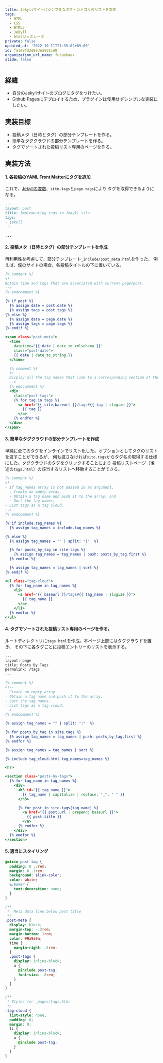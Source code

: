 ```yaml
---
title: Jekyllサイトにシンプルなタグ・カテゴリのリストを実装
tags:
  - HTML
  - CSS
  - HTML5
  - Jekyll
  - htmlジェネレータ
private: false
updated_at: '2022-10-11T21:35:02+09:00'
id: fa1e8fd2e893ea801ce8
organization_url_name: fukuokaex
slide: false
---
```

## 経緯
- 自分のJekyllサイトのブログにタグをつけたい。
- Github Pagesにデプロイするため、プラグインは使用せずシンプルな実装にしたい。

## 実装目標
- 投稿メタ（日時とタグ）の部分テンプレートを作る。
- 簡単なタグクラウドの部分テンプレートを作る。
- タグでソートされた投稿リスト専用のページを作る。

## 実装方法

#### 1. 各投稿のYAML Front Matterにタグを追加
これで、[Jekyllの変数](https://jekyllrb.com/docs/variables/)、`site.tags`と`page.tags`により
タグを取得できるようになる。


```md:_posts/2016-05-07-implementing-tags-in-jekyll-site.md
---
layout: post
title: Implementing tags in Jekyll site
tags:
- jekyll
---

...
```



#### 2. 投稿メタ（日時とタグ）の部分テンプレートを作成
再利用性を考慮して、部分テンプレート`_include/post_meta.html`を作った。
例えば、僕のサイトの場合、各投稿タイトルの下に置いている。


```html:_include/post_meta.html
{% comment %}
<!--
Obtain time and tags that are associated with current page/post.
-->
{% endcomment %}

{% if post %}
  {% assign date = post.date %}
  {% assign tags = post.tags %}
{% else %}
  {% assign date = page.date %}
  {% assign tags = page.tags %}
{% endif %}

<span class="post-meta">
  <time
    datetime="{{ date | date_to_xmlschema }}"
    class="post-date">
    {{ date | date_to_string }}
  </time>

  {% comment %}
  <!--
  Display all the tag names that link to a corresponding section of the Tags page.
  -->
  {% endcomment %}
  <div
    class="post-tags">
    {% for tag in tags %}
      <a href="{{ site.baseurl }}/tags#{{ tag | slugize }}">
        {{ tag }}
      </a>
    {% endfor %}
  </div>
</span>
```



#### 3. 簡単なタグクラウドの部分テンプレートを作成
単純に全てのタグをインラインでリスト化した。オプションとしてタグのリストを渡すことができるが、
何も渡さなければ`site.tags`からタグ名の取得する仕様にした。タグクラウドのタグをクリックすることにより
投稿リストページ（後述の`tags.html`）の該当するリストへ移動することができる。


```html:_include/tag_cloud.html
{% comment %}
<!--
- If tag_names array is not passed in as argument,
  - Create an empty array,
  - Obtain a tag name and push it to the array, and
  - Sort the tag names.
- List tags as a tag cloud.
-->
{% endcomment %}

{% if include.tag_names %}
  {% assign tag_names = include.tag_names %}

{% else %}
  {% assign tag_names = "" | split: "|"  %}

  {% for posts_by_tag in site.tags %}
    {% assign tag_names = tag_names | push: posts_by_tag.first %}
  {% endfor %}

  {% assign tag_names = tag_names | sort %}
{% endif %}

<ul class="tag-cloud">
  {% for tag_name in tag_names %}
    <li>
      <a href="{{ baseurl }}/tags#{{ tag_name | slugize }}">
        {{ tag_name }}
      </a>
    </li>
  {% endfor %}
</ul>
```



#### 4. タグでソートされた投稿リスト専用のページを作る。
ルートディレクトリに`tags.html`を作成。本ページ上部にはタグクラウドを置き、
その下に各タグごとに投稿エントリーのリストを表示する。


```html:tags.html
---
layout: page
title: Posts By Tags
permalink: /tags
---

{% comment %}
<!--
- Create an empty array.
- Obtain a tag name and push it to the array.
- Sort the tag names.
- List tags as a tag cloud.
-->
{% endcomment %}

{% assign tag_names = "" | split: "|"  %}

{% for posts_by_tag in site.tags %}
  {% assign tag_names = tag_names | push: posts_by_tag.first %}
{% endfor %}

{% assign tag_names = tag_names | sort %}

{% include tag_cloud.html tag_names=tag_names %}

<hr>

<section class="posts-by-tags">
  {% for tag_name in tag_names %}
    <div>
      <h3 id="{{ tag_name }}">
        {{ tag_name | capitalize | replace: "_", " " }}
      </h3>

      {% for post in site.tags[tag_name] %}
        <a href="{{ post.url | prepend: baseurl }}">
          {{ post.title }}
        </a>
      {% endfor %}
    </div>
  {% endfor %}
</section>
```

#### 5. 適当にスタイリング

```scss
@mixin post-tag {
  padding: 0 .3rem;
  margin: 0 .1rem;
  background: $link-color;
  color: white;
  &:hover {
    text-decoration: none;
  }
}

/**
 *  Meta data line below post title
 */
.post-meta {
  display: block;
  margin-top: -.3rem;
  margin-bottom: 1rem;
  color: #9a9a9a;
  time {
    margin-right: .5rem;
  }
  .post-tags {
    display: inline-block;
    a {
      @include post-tag;
      font-size: .8rem;
    }
  }
}

/**
 * Styles for _pages/tags.html
 */
.tag-cloud {
  list-style: none;
  padding: 0;
  margin: 0;
  li {
    display: inline-block;
    a {
      @include post-tag;
    }
  }
}
```
